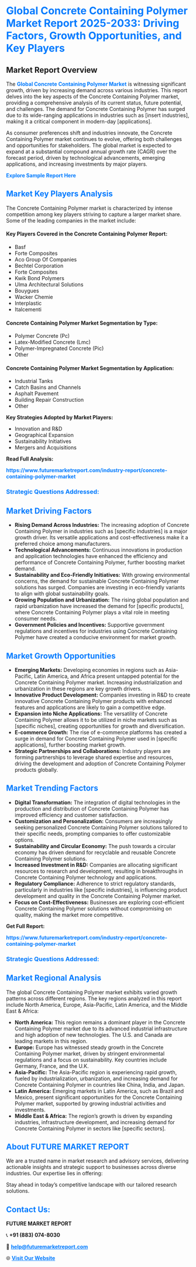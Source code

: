 <h1 style="color: #007BFF;">Global Concrete Containing Polymer Market Report 2025-2033: Driving Factors, Growth Opportunities, and Key Players</h1>

<section id="overview">
<h2>Market Report Overview</h2>
<p>The <a href="https://www.futuremarketreport.com/industry-report/concrete-containing-polymer-market" style="color: #007BFF; text-decoration: none;"><strong>Global Concrete Containing Polymer Market</strong></a> is witnessing significant growth, driven by increasing demand across various industries. This report delves into the key aspects of the Concrete Containing Polymer market, providing a comprehensive analysis of its current status, future potential, and challenges. The demand for Concrete Containing Polymer has surged due to its wide-ranging applications in industries such as [insert industries], making it a critical component in modern-day [applications].</p>
<p>As consumer preferences shift and industries innovate, the Concrete Containing Polymer market continues to evolve, offering both challenges and opportunities for stakeholders. The global market is expected to expand at a substantial compound annual growth rate (CAGR) over the forecast period, driven by technological advancements, emerging applications, and increasing investments by major players.</p>
</section>

<section id="overview">
<p><a href="https://www.futuremarketreport.com/request-sample/reportId=30016" style="color: #007BFF; text-decoration: none;"><strong>Explore Sample Report Here</strong></a></p>
</section>

<section id="key-players">
<h2 style="color: #007BFF;">Market Key Players Analysis</h2>
<p>The Concrete Containing Polymer market is characterized by intense competition among key players striving to capture a larger market share. Some of the leading companies in the market include:</p>
<h4>Key Players Covered in the Concrete Containing Polymer Report:</h4>
<ul><li>Basf</li><li>Forte Composites</li><li>Aco Group Of Companies</li><li>Bechtel Corporation</li><li>Forte Composites</li><li>Kwik Bond Polymers</li><li>Ulma Architectural Solutions</li><li>Bouygues</li><li>Wacker Chemie</li><li>Interplastic</li><li>Italcementi</li></ul>
<h4>Concrete Containing Polymer Market Segmentation by Type:</h4>
<ul><li>Polymer Concrete (Pc)</li><li>Latex-Modified Concrete (Lmc)</li><li>Polymer-Impregnated Concrete (Pic)</li><li>Other</li></ul>

<h4>Concrete Containing Polymer Market Segmentation by Application:</h4>
<ul><li>Industrial Tanks</li><li>Catch Basins and Channels</li><li>Asphalt Pavement</li><li>Building Repair Construction</li><li>Other</li></ul>
<p><strong>Key Strategies Adopted by Market Players:</strong></p>
<ul>
<li>Innovation and R&D</li>
<li>Geographical Expansion</li>
<li>Sustainability Initiatives</li>
<li>Mergers and Acquisitions</li>
</ul>
</section>

<section>
<p><strong>Read Full Analysis: </strong></p><a href="https://www.futuremarketreport.com/industry-report/concrete-containing-polymer-market" style="color: #007BFF; text-decoration: none;"><strong>https://www.futuremarketreport.com/industry-report/concrete-containing-polymer-market</strong></a>
<h3 style="color: #007BFF;">Strategic Questions Addressed:</h3>
</section>

<section id="driving-factors">
<h2 style="color: #007BFF;">Market Driving Factors</h2>
<ul>
<li><strong>Rising Demand Across Industries:</strong> The increasing adoption of Concrete Containing Polymer in industries such as [specific industries] is a major growth driver. Its versatile applications and cost-effectiveness make it a preferred choice among manufacturers.</li>
<li><strong>Technological Advancements:</strong> Continuous innovations in production and application technologies have enhanced the efficiency and performance of Concrete Containing Polymer, further boosting market demand.</li>
<li><strong>Sustainability and Eco-Friendly Initiatives:</strong> With growing environmental concerns, the demand for sustainable Concrete Containing Polymer solutions has surged. Companies are investing in eco-friendly variants to align with global sustainability goals.</li>
<li><strong>Growing Population and Urbanization:</strong> The rising global population and rapid urbanization have increased the demand for [specific products], where Concrete Containing Polymer plays a vital role in meeting consumer needs.</li>
<li><strong>Government Policies and Incentives:</strong> Supportive government regulations and incentives for industries using Concrete Containing Polymer have created a conducive environment for market growth.</li>
</ul>
</section>

<section id="growth-opportunities">
<h2 style="color: #007BFF;">Market Growth Opportunities</h2>
<ul>
<li><strong>Emerging Markets:</strong> Developing economies in regions such as Asia-Pacific, Latin America, and Africa present untapped potential for the Concrete Containing Polymer market. Increasing industrialization and urbanization in these regions are key growth drivers.</li>
<li><strong>Innovative Product Development:</strong> Companies investing in R&D to create innovative Concrete Containing Polymer products with enhanced features and applications are likely to gain a competitive edge.</li>
<li><strong>Expansion into Niche Applications:</strong> The versatility of Concrete Containing Polymer allows it to be utilized in niche markets such as [specific niches], creating opportunities for growth and diversification.</li>
<li><strong>E-commerce Growth:</strong> The rise of e-commerce platforms has created a surge in demand for Concrete Containing Polymer used in [specific applications], further boosting market growth.</li>
<li><strong>Strategic Partnerships and Collaborations:</strong> Industry players are forming partnerships to leverage shared expertise and resources, driving the development and adoption of Concrete Containing Polymer products globally.</li>
</ul>
</section>

<section id="trending-factors">
<h2 style="color: #007BFF;">Market Trending Factors</h2>
<ul>
<li><strong>Digital Transformation:</strong> The integration of digital technologies in the production and distribution of Concrete Containing Polymer has improved efficiency and customer satisfaction.</li>
<li><strong>Customization and Personalization:</strong> Consumers are increasingly seeking personalized Concrete Containing Polymer solutions tailored to their specific needs, prompting companies to offer customizable options.</li>
<li><strong>Sustainability and Circular Economy:</strong> The push towards a circular economy has driven demand for recyclable and reusable Concrete Containing Polymer solutions.</li>
<li><strong>Increased Investment in R&D:</strong> Companies are allocating significant resources to research and development, resulting in breakthroughs in Concrete Containing Polymer technology and applications.</li>
<li><strong>Regulatory Compliance:</strong> Adherence to strict regulatory standards, particularly in industries like [specific industries], is influencing product development and quality in the Concrete Containing Polymer market.</li>
<li><strong>Focus on Cost-Effectiveness:</strong> Businesses are exploring cost-efficient Concrete Containing Polymer solutions without compromising on quality, making the market more competitive.</li>
</ul>
</section>

<section>
<p><strong>Get Full Report: </strong></p><a href="https://www.futuremarketreport.com/industry-report/concrete-containing-polymer-market" style="color: #007BFF; text-decoration: none;"><strong>https://www.futuremarketreport.com/industry-report/concrete-containing-polymer-market</strong></a>
<h3 style="color: #007BFF;">Strategic Questions Addressed:</h3>
</section>


<section id="regional-analysis">
<h2 style="color: #007BFF;">Market Regional Analysis</h2>
<p>The global Concrete Containing Polymer market exhibits varied growth patterns across different regions. The key regions analyzed in this report include North America, Europe, Asia-Pacific, Latin America, and the Middle East & Africa:</p>
<ul>
<li><strong>North America:</strong> This region remains a dominant player in the Concrete Containing Polymer market due to its advanced industrial infrastructure and high adoption of new technologies. The U.S. and Canada are leading markets in this region.</li>
<li><strong>Europe:</strong> Europe has witnessed steady growth in the Concrete Containing Polymer market, driven by stringent environmental regulations and a focus on sustainability. Key countries include Germany, France, and the U.K.</li>
<li><strong>Asia-Pacific:</strong> The Asia-Pacific region is experiencing rapid growth, fueled by industrialization, urbanization, and increasing demand for Concrete Containing Polymer in countries like China, India, and Japan.</li>
<li><strong>Latin America:</strong> Emerging markets in Latin America, such as Brazil and Mexico, present significant opportunities for the Concrete Containing Polymer market, supported by growing industrial activities and investments.</li>
<li><strong>Middle East & Africa:</strong> The region’s growth is driven by expanding industries, infrastructure development, and increasing demand for Concrete Containing Polymer in sectors like [specific sectors].</li>
</ul>
</section>

<footer>
<h2 style="color: #007BFF;">About FUTURE MARKET REPORT</h2>
<p>We are a trusted name in market research and advisory services, delivering actionable insights and strategic support to businesses across diverse industries. Our expertise lies in offering:</p>

<p>Stay ahead in today’s competitive landscape with our tailored research solutions.</p>

<h2 style="color: #007BFF;">Contact Us:</h2>
<p><strong>FUTURE MARKET REPORT</strong></p>
<p>📞 <strong>+91 (883) 074-8030</strong></p>
<p>📧 <strong><a href="mailto:help@futuremarketreport.com" style="color: #007BFF;">help@futuremarketreport.com</a></strong></p>
<p>🌐 <strong><a href="https://www.futuremarketreport.com/" style="color: #007BFF;">Visit Our Website</a></strong></p>
</footer>